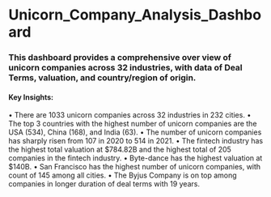 # Unicorn_Company_Analysis_Dashboard

### This dashboard provides a comprehensive over view of unicorn companies across 32 industries, with data of Deal Terms, valuation, and country/region of origin. 
#### Key Insights:
•	There are 1033 unicorn companies across 32 industries in 232 cities.
•	The top 3 countries with the highest number of unicorn companies are the USA (534), China (168), and India (63).
•	The number of unicorn companies has sharply risen from 107 in 2020 to 514 in 2021.
•	The fintech industry has the highest total valuation at $784.82B and the highest total of 205 companies in the fintech industry.
•	Byte-dance has the highest valuation at $140B.
•	San Francisco has the highest number of unicorn companies, with count of 145 among all cities.
•	The Byjus Company is on top among companies in longer duration of deal terms with 19 years.


